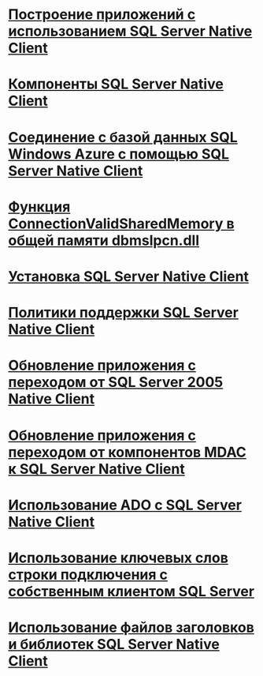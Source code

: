 # [Построение приложений с использованием SQL Server Native Client](building-applications-with-sql-server-native-client.md)
# [Компоненты SQL Server Native Client](components-of-sql-server-native-client.md)
# [Соединение с базой данных SQL Windows Azure с помощью SQL Server Native Client](connecting-to-a-windows-azure-sql-database-using-sql-server-native-client.md)
# [Функция ConnectionValidSharedMemory в общей памяти dbmslpcn.dll](connectionvalidsharedmemory-function-in-dbmslpcn-dll-shared-memory.md)
# [Установка SQL Server Native Client](installing-sql-server-native-client.md)
# [Политики поддержки SQL Server Native Client](support-policies-for-sql-server-native-client.md)
# [Обновление приложения с переходом от SQL Server 2005 Native Client](updating-an-application-from-sql-server-2005-native-client.md)
# [Обновление приложения с переходом от компонентов MDAC к SQL Server Native Client](updating-an-application-to-sql-server-native-client-from-mdac.md)
# [Использование ADO с SQL Server Native Client](using-ado-with-sql-server-native-client.md)
# [Использование ключевых слов строки подключения с собственным клиентом SQL Server](using-connection-string-keywords-with-sql-server-native-client.md)
# [Использование файлов заголовков и библиотек SQL Server Native Client](using-the-sql-server-native-client-header-and-library-files.md)
